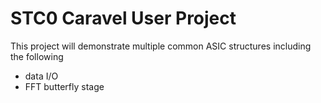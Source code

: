 # STC0 Caravel User Project

This project will demonstrate multiple common ASIC structures including the following
- data I/O
- FFT butterfly stage
